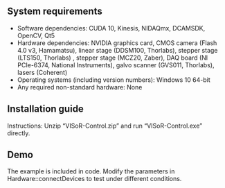 ## System requirements
* Software dependencies: CUDA 10, Kinesis, NIDAQmx, DCAMSDK, OpenCV, Qt5
* Hardware dependencies: NVIDIA graphics card, CMOS camera (Flash 4.0 v3, Hamamatsu), linear stage (DDSM100, Thorlabs), stepper stage (LTS150, Thorlabs) , stepper stage (MCZ20, Zaber), DAQ board (NI PCIe-6374, National Instruments), galvo scanner (GVS011, Thorlabs), lasers (Coherent)
* Operating systems (including version numbers): Windows 10 64-bit
* Any required non-standard hardware: None

## Installation guide
Instructions: Unzip “VISoR-Control.zip” and run “VISoR-Control.exe” directly.

## Demo
The example is included in code. Modify the parameters in Hardware::connectDevices to test under different conditions.
